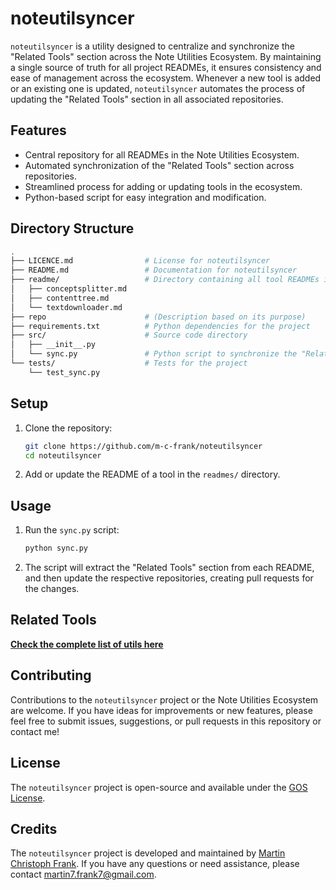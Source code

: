 # noteutilsyncer

`noteutilsyncer` is a utility designed to centralize and synchronize the "Related Tools" section across the Note Utilities Ecosystem. By maintaining a single source of truth for all project READMEs, it ensures consistency and ease of management across the ecosystem. Whenever a new tool is added or an existing one is updated, `noteutilsyncer` automates the process of updating the "Related Tools" section in all associated repositories.

## Features

- Central repository for all READMEs in the Note Utilities Ecosystem.
- Automated synchronization of the "Related Tools" section across repositories.
- Streamlined process for adding or updating tools in the ecosystem.
- Python-based script for easy integration and modification.

## Directory Structure

```bash
.
├── LICENCE.md                # License for noteutilsyncer
├── README.md                 # Documentation for noteutilsyncer
├── readme/                   # Directory containing all tool READMEs in the ecosystem
│   ├── conceptsplitter.md
│   ├── contenttree.md
│   └── textdownloader.md
├── repo                      # (Description based on its purpose)
├── requirements.txt          # Python dependencies for the project
├── src/                      # Source code directory
│   ├── __init__.py
│   └── sync.py               # Python script to synchronize the "Related Tools" section
└── tests/                    # Tests for the project
    └── test_sync.py
```

## Setup

1. Clone the repository:

    ```bash
    git clone https://github.com/m-c-frank/noteutilsyncer
    cd noteutilsyncer
    ```

2. Add or update the README of a tool in the `readmes/` directory.

## Usage

1. Run the `sync.py` script:

   ```bash
   python sync.py
   ```

2. The script will extract the "Related Tools" section from each README, and then update the respective repositories, creating pull requests for the changes.

## Related Tools

**[Check the complete list of utils here](https://gist.github.com/m-c-frank/5b7a099c0998e3030888125370b26195)**


## Contributing

Contributions to the `noteutilsyncer` project or the Note Utilities Ecosystem are welcome. If you have ideas for improvements or new features, please feel free to submit issues, suggestions, or pull requests in this repository or contact me!

## License

The `noteutilsyncer` project is open-source and available under the [GOS License](https://github.com/m-c-frank/noteutilsyncer/blob/main/LICENCE.md).

## Credits

The `noteutilsyncer` project is developed and maintained by [Martin Christoph Frank](https://github.com/m-c-frank). If you have any questions or need assistance, please contact [martin7.frank7@gmail.com](martin7.frank7@gmail.com).
